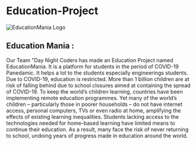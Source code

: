 # Education-Project
![EducationMania Logo](https://user-images.githubusercontent.com/81418590/114268975-c5ea5880-9a21-11eb-8619-6c9a238e9111.jpeg)
## Education Mania :
Our Team "Day Night Coders has made an Education Project named EducationMania.
It is a platform for students in the period of COVID-19 Panedamic.
It helps a lot to the students especially engineerings students. Due to COVID-19, education is restricted.
More than 1 billion children are at risk of falling behind due to school closures aimed at containing the spread of COVID-19. To keep the world’s children learning, countries have been implementing remote education programmes. Yet many of the world’s children – particularly those in poorer households – do not have internet access, personal computers, TVs or even radio at home, amplifying the effects of existing learning inequalities. Students lacking access to the technologies needed for home-based learning have limited means to continue their education. As a result, many face the risk of never returning to school, undoing years of progress made in education around the world. 
